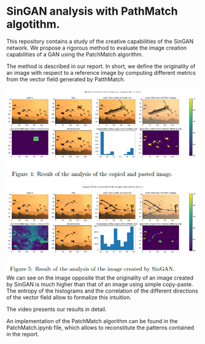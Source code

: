 # SinGAN analysis with PathMatch algotithm.

This repository contains a study of the creative capabilities of the SinGAN network.
We propose a rigorous method to evaluate the image creation capabilities of a GAN using the PatchMatch algorithm.

The method is described in our report. In short, we define the originality of an image with respect to a reference image by computing different metrics from the vector field generated by PatthMatch.

![main results](images/main_results.png)
We can see on the image opposite that the originality of an image created by SinGAN is much higher than that of an image using simple copy-paste. The entropy of the histograms and the correlation of the different directions of the vector field allow to formalize this intuition.

The video presents our results in detail.

An implementation of the PatchMatch algorithm can be found in the PatchMatch.ipynb file, which allows to reconstitute the patterns contained in the report.

